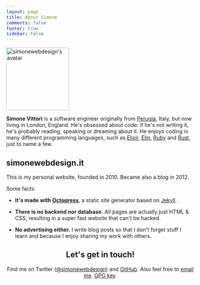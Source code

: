 ```yaml
---
layout: page
title: About Simone
comments: false
footer: true
sidebar: false
---
```


<div class="about-intro">
<picture>
    <source type="image/webp" srcset="/images/simonewebdesign.webp">
    <img src="/images/simonewebdesign.png" width="168" alt="simonewebdesign's avatar" />
</picture>
<p>
<strong>Simone Vittori</strong> is a software engineer originally from <a rel="external nofollow" href="https://en.wikipedia.org/wiki/Perugia">Perugia</a>, Italy, but now living in London, England. He's obsessed about code: if he's not writing it, he's probably reading, speaking or dreaming about it. He enjoys coding in many different programming languages, such as <a rel="external nofollow" href="http://elixir-lang.org/">Elixir</a>, <a rel="external nofollow" href="http://elm-lang.org/">Elm</a>, <a rel="external nofollow" href="https://www.ruby-lang.org/">Ruby</a> and <a rel="external nofollow" href="https://www.rust-lang.org/">Rust</a>, just to name a few.</p>
</div>

## simonewebdesign.it

This is my personal website, founded in 2010. Became also a blog in 2012.

Some facts:

- **It's made with <a rel="external nofollow" href="http://octopress.org/">Octopress</a>**, a static site generator based on <a rel="external nofollow" href="https://jekyllrb.com/">Jekyll</a>.

- **There is no backend nor database.** All pages are actually just HTML & CSS, resulting in a super fast website that can't be hacked.

- **No advertising either.**
I write blog posts so that I don't forget stuff I learn and because I enjoy sharing my work with others.

<h2 style="text-align:center">Let's get in touch!</h2>
<p style="text-align:center">Find me on Twitter (<a href="https://twitter.com/simonewebdesign" title="simonewebdesign on Twitter" rel="external nofollow">@simonewebdesign</a>) and <a rel="external nofollow" href="https://github.com/simonewebdesign">GitHub</a>. Also feel free to <a href="mailto:hello@simonewebdesign.it?subject=Hey Simone!">email me</a>. <a download href="/public-key.txt">GPG key</a>.</p>
